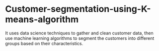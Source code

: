 # Customer-segmentation-using-K-means-algorithm
It uses data science techniques to gather and clean customer data, then use machine learning algorithms to segment the customers into different groups based on their characteristics.
